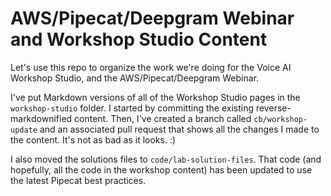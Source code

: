 # AWS/Pipecat/Deepgram Webinar and Workshop Studio Content

Let's use this repo to organize the work we're doing for the Voice AI Workshop Studio, and the AWS/Pipecat/Deepgram Webinar.

I've put Markdown versions of all of the Workshop Studio pages in the `workshop-studio` folder. I started by committing the existing reverse-markdownified content. Then, I've created a branch called `cb/workshop-update` and an associated pull request that shows all the changes I made to the content. It's not as bad as it looks. :)

I also moved the solutions files to `code/lab-solution-files`. That code (and hopefully, all the code in the workshop content) has been updated to use the latest Pipecat best practices.